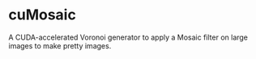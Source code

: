 # cuMosaic
A CUDA-accelerated Voronoi generator to apply a Mosaic filter on large images to make pretty images.
